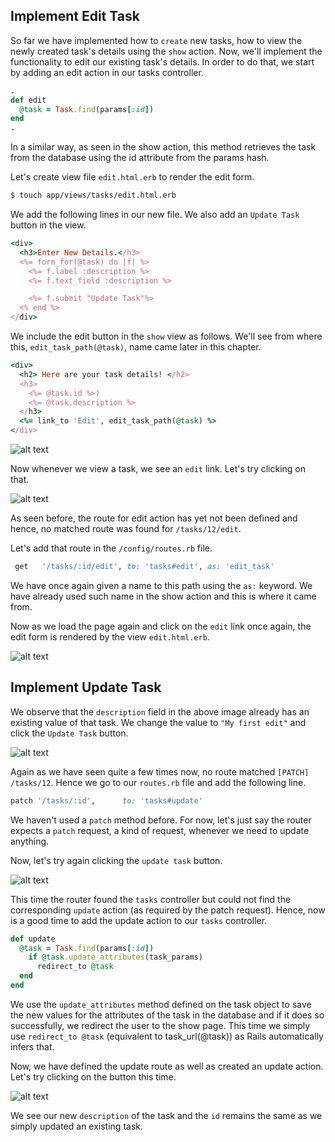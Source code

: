 ## Implement Edit Task

So far we have implemented how to `create` new tasks, how to view the newly created task's details using the `show` action.
Now, we'll implement the functionality to edit our existing task's details.
In order to do that, we start by adding an edit action in our tasks controller.

```ruby
.
def edit
  @task = Task.find(params[:id])
end
.
```
In a similar way, as seen in the show action, this method retrieves the task from the database using the id attribute from the params hash.

Let's create view file `edit.html.erb` to render the edit form.

```bash
$ touch app/views/tasks/edit.html.erb
```

We add the following lines in our new file.
We also add an `Update Task` button in the view.

```ruby
<div>
  <h3>Enter New Details.</h3>
  <%= form_for(@task) do |f| %>
    <%= f.label :description %>
    <%= f.text_field :description %>

    <%= f.submit "Update Task"%>
  <% end %>
</div>
```
We include the edit button in the `show` view as follows. We'll see from where this, `edit_task_path(@task)`, name came later in this chapter.

```ruby
<div>
  <h2> Here are your task details! </h2>
  <h3>
    <%= @task.id %>)
    <%= @task.description %>
  </h3>
  <%= link_to 'Edit', edit_task_path(@task) %>
</div>
```
![alt text](https://github.com/bigbinary/markdown-book-generator/blob/master/book/images/EditLink.png?raw=true)

Now whenever we view a task, we see an `edit` link. Let's try clicking on that.

![alt text](https://github.com/bigbinary/markdown-book-generator/blob/master/book/images/EditRouteError.png?raw=true)

As seen before, the route for edit action has yet not been defined and hence, no matched route was found for `/tasks/12/edit`.

Let's add that route in the `/config/routes.rb` file.

```ruby
 get   '/tasks/:id/edit', to: 'tasks#edit', as: 'edit_task'
```
We have once again given a name to this path using the `as:` keyword. We have already used such name in the show action and this is where it came from.

Now as we load the page again and click on the `edit` link once again, the edit form is rendered by the view `edit.html.erb`.

![alt text](https://github.com/bigbinary/markdown-book-generator/blob/master/book/images/EditTask.png?raw=true)

## Implement Update Task
We observe that the `description` field in the above image already has an existing value of that task.
We change the value to `"My first edit"` and click the `Update Task` button.

![alt text](https://github.com/bigbinary/markdown-book-generator/blob/master/book/images/UpdateRouteError.png?raw=true)

Again as we have seen quite a few times now, no route matched `[PATCH] /tasks/12`. Hence we go to our `routes.rb` file and add the following line.

```ruby
patch '/tasks/:id',      to: 'tasks#update'
```
We haven't used a `patch` method before. For now, let's just say the router expects a `patch` request, a kind of request, whenever we need to update anything.

Now, let's try again clicking the `update task` button.

![alt text](https://github.com/bigbinary/markdown-book-generator/blob/master/book/images/UpdateActionError.png?raw=true)

This time the router found the `tasks` controller but could not find the corresponding `update` action (as required by the patch request).
Hence, now is a good time to add the update action to our `tasks` controller.

```ruby
def update
  @task = Task.find(params[:id])
	if @task.update_attributes(task_params)
	  redirect_to @task
  end
end
```
We use the `update_attributes` method defined on the task object to save the new values for the attributes of the task in the database and if it does so successfully, we redirect the user to the show page.
This time we simply use `redirect_to @task` (equivalent to task_url(@task)) as Rails automatically infers that.

Now, we have defined the update route as well as created an update action. Let's try clicking on the button this time.

![alt text](https://github.com/bigbinary/markdown-book-generator/blob/master/book/images/UpdateTask.png?raw=true)

We see our new `description` of the task and the `id` remains the same as we simply updated an existing task.
